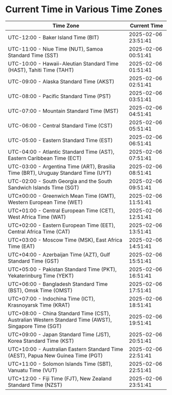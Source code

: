 # Current Time in Various Time Zones

| Time Zone | Current Time |
|-----------|--------------|
| UTC-12:00 - Baker Island Time (BIT) | 2025-02-06 23:51:41 |
| UTC-11:00 - Niue Time (NUT), Samoa Standard Time (SST) | 2025-02-06 00:51:41 |
| UTC-10:00 - Hawaii-Aleutian Standard Time (HAST), Tahiti Time (TAHT) | 2025-02-06 01:51:41 |
| UTC-09:00 - Alaska Standard Time (AKST) | 2025-02-06 02:51:41 |
| UTC-08:00 - Pacific Standard Time (PST) | 2025-02-06 03:51:41 |
| UTC-07:00 - Mountain Standard Time (MST) | 2025-02-06 04:51:41 |
| UTC-06:00 - Central Standard Time (CST) | 2025-02-06 05:51:41 |
| UTC-05:00 - Eastern Standard Time (EST) | 2025-02-06 06:51:41 |
| UTC-04:00 - Atlantic Standard Time (AST), Eastern Caribbean Time (ECT) | 2025-02-06 07:51:41 |
| UTC-03:00 - Argentina Time (ART), Brasília Time (BRT), Uruguay Standard Time (UYT) | 2025-02-06 08:51:41 |
| UTC-02:00 - South Georgia and the South Sandwich Islands Time (SGT) | 2025-02-06 09:51:41 |
| UTC±00:00 - Greenwich Mean Time (GMT), Western European Time (WET) | 2025-02-06 11:51:41 |
| UTC+01:00 - Central European Time (CET), West Africa Time (WAT) | 2025-02-06 12:51:41 |
| UTC+02:00 - Eastern European Time (EET), Central Africa Time (CAT) | 2025-02-06 13:51:41 |
| UTC+03:00 - Moscow Time (MSK), East Africa Time (EAT) | 2025-02-06 14:51:41 |
| UTC+04:00 - Azerbaijan Time (AZT), Gulf Standard Time (GST) | 2025-02-06 15:51:41 |
| UTC+05:00 - Pakistan Standard Time (PKT), Yekaterinburg Time (YEKT) | 2025-02-06 16:51:41 |
| UTC+06:00 - Bangladesh Standard Time (BST), Omsk Time (OMST) | 2025-02-06 17:51:41 |
| UTC+07:00 - Indochina Time (ICT), Krasnoyarsk Time (KRAT) | 2025-02-06 18:51:41 |
| UTC+08:00 - China Standard Time (CST), Australian Western Standard Time (AWST), Singapore Time (SGT) | 2025-02-06 19:51:41 |
| UTC+09:00 - Japan Standard Time (JST), Korea Standard Time (KST) | 2025-02-06 20:51:41 |
| UTC+10:00 - Australian Eastern Standard Time (AEST), Papua New Guinea Time (PGT) | 2025-02-06 22:51:41 |
| UTC+11:00 - Solomon Islands Time (SBT), Vanuatu Time (VUT) | 2025-02-06 22:51:41 |
| UTC+12:00 - Fiji Time (FJT), New Zealand Standard Time (NZST) | 2025-02-06 23:51:41 |
